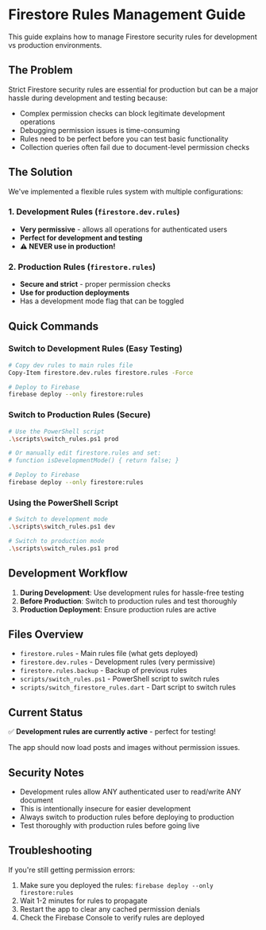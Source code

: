 # Firestore Rules Management Guide

This guide explains how to manage Firestore security rules for development vs production environments.

## The Problem

Strict Firestore security rules are essential for production but can be a major hassle during development and testing because:
- Complex permission checks can block legitimate development operations
- Debugging permission issues is time-consuming
- Rules need to be perfect before you can test basic functionality
- Collection queries often fail due to document-level permission checks

## The Solution

We've implemented a flexible rules system with multiple configurations:

### 1. Development Rules (`firestore.dev.rules`)
- **Very permissive** - allows all operations for authenticated users
- **Perfect for development and testing**
- **⚠️ NEVER use in production!**

### 2. Production Rules (`firestore.rules`)
- **Secure and strict** - proper permission checks
- **Use for production deployments**
- Has a development mode flag that can be toggled

## Quick Commands

### Switch to Development Rules (Easy Testing)
```bash
# Copy dev rules to main rules file
Copy-Item firestore.dev.rules firestore.rules -Force

# Deploy to Firebase
firebase deploy --only firestore:rules
```

### Switch to Production Rules (Secure)
```bash
# Use the PowerShell script
.\scripts\switch_rules.ps1 prod

# Or manually edit firestore.rules and set:
# function isDevelopmentMode() { return false; }

# Deploy to Firebase
firebase deploy --only firestore:rules
```

### Using the PowerShell Script
```bash
# Switch to development mode
.\scripts\switch_rules.ps1 dev

# Switch to production mode  
.\scripts\switch_rules.ps1 prod
```

## Development Workflow

1. **During Development**: Use development rules for hassle-free testing
2. **Before Production**: Switch to production rules and test thoroughly
3. **Production Deployment**: Ensure production rules are active

## Files Overview

- `firestore.rules` - Main rules file (what gets deployed)
- `firestore.dev.rules` - Development rules (very permissive)
- `firestore.rules.backup` - Backup of previous rules
- `scripts/switch_rules.ps1` - PowerShell script to switch rules
- `scripts/switch_firestore_rules.dart` - Dart script to switch rules

## Current Status

✅ **Development rules are currently active** - perfect for testing!

The app should now load posts and images without permission issues.

## Security Notes

- Development rules allow ANY authenticated user to read/write ANY document
- This is intentionally insecure for easier development
- Always switch to production rules before deploying to production
- Test thoroughly with production rules before going live

## Troubleshooting

If you're still getting permission errors:
1. Make sure you deployed the rules: `firebase deploy --only firestore:rules`
2. Wait 1-2 minutes for rules to propagate
3. Restart the app to clear any cached permission denials
4. Check the Firebase Console to verify rules are deployed
